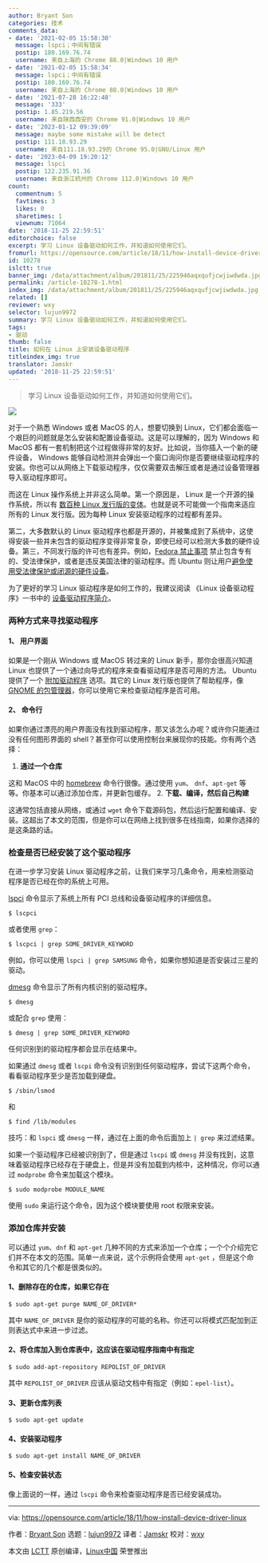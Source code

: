```yaml
---
author: Bryant Son
categories: 技术
comments_data:
- date: '2021-02-05 15:58:30'
  message: lspci；中间有错误
  postip: 180.169.76.74
  username: 来自上海的 Chrome 88.0|Windows 10 用户
- date: '2021-02-05 15:58:34'
  message: lspci；中间有错误
  postip: 180.169.76.74
  username: 来自上海的 Chrome 88.0|Windows 10 用户
- date: '2021-07-28 16:22:48'
  message: '333'
  postip: 1.85.219.56
  username: 来自陕西西安的 Chrome 91.0|Windows 10 用户
- date: '2023-01-12 09:39:09'
  message: maybe some mistake will be detect
  postip: 111.18.93.29
  username: 来自111.18.93.29的 Chrome 95.0|GNU/Linux 用户
- date: '2023-04-09 19:20:12'
  message: lspci
  postip: 122.235.91.36
  username: 来自浙江杭州的 Chrome 112.0|Windows 10 用户
count:
  commentnum: 5
  favtimes: 3
  likes: 0
  sharetimes: 1
  viewnum: 71064
date: '2018-11-25 22:59:51'
editorchoice: false
excerpt: 学习 Linux 设备驱动如何工作，并知道如何使用它们。
fromurl: https://opensource.com/article/18/11/how-install-device-driver-linux
id: 10278
islctt: true
banner_img: /data/attachment/album/201811/25/225946aqxqufjcwjiwdwda.jpg
permalink: /article-10278-1.html
index_img: /data/attachment/album/201811/25/225946aqxqufjcwjiwdwda.jpg.thumb.jpg
related: []
reviewer: wxy
selector: lujun9972
summary: 学习 Linux 设备驱动如何工作，并知道如何使用它们。
tags:
- 驱动
thumb: false
title: 如何在 Linux 上安装设备驱动程序
titleindex_img: true
translator: Jamskr
updated: '2018-11-25 22:59:51'
---
```



> 
> 学习 Linux 设备驱动如何工作，并知道如何使用它们。
> 
> 
> 


![](/data/attachment/album/201811/25/225946aqxqufjcwjiwdwda.jpg)


对于一个熟悉 Windows 或者 MacOS 的人，想要切换到 Linux，它们都会面临一个艰巨的问题就是怎么安装和配置设备驱动。这是可以理解的，因为 Windows 和 MacOS 都有一套机制把这个过程做得非常的友好。比如说，当你插入一个新的硬件设备， Windows 能够自动检测并会弹出一个窗口询问你是否要继续驱动程序的安装。你也可以从网络上下载驱动程序，仅仅需要双击解压或者是通过设备管理器导入驱动程序即可。


而这在 Linux 操作系统上并非这么简单。第一个原因是， Linux 是一个开源的操作系统，所以有 [数百种 Linux 发行版的变体](https://en.wikipedia.org/wiki/List_of_Linux_distributions)。也就是说不可能做一个指南来适应所有的 Linux 发行版。因为每种 Linux 安装驱动程序的过程都有差异。


第二，大多数默认的 Linux 驱动程序也都是开源的，并被集成到了系统中，这使得安装一些并未包含的驱动程序变得非常复杂，即使已经可以检测大多数的硬件设备。第三，不同发行版的许可也有差异。例如，[Fedora 禁止事项](https://fedoraproject.org/wiki/Forbidden_items?rd=ForbiddenItems) 禁止包含专有的、受法律保护，或者是违反美国法律的驱动程序。而 Ubuntu 则让用户[避免使用受法律保护或闭源的硬件设备](https://www.ubuntu.com/licensing)。


为了更好的学习 Linux 驱动程序是如何工作的，我建议阅读 《Linux 设备驱动程序》一书中的 [设备驱动程序简介](https://www.xml.com/ldd/chapter/book/ch01.html)。


### 两种方式来寻找驱动程序


#### 1、 用户界面


如果是一个刚从 Windows 或 MacOS 转过来的 Linux 新手，那你会很高兴知道 Linux 也提供了一个通过向导式的程序来查看驱动程序是否可用的方法。 Ubuntu 提供了一个 [附加驱动程序](https://askubuntu.com/questions/47506/how-do-i-install-additional-drivers) 选项。其它的 Linux 发行版也提供了帮助程序，像 [GNOME 的包管理器](https://help.gnome.org/users/gnome-packagekit/stable/add-remove.html.en)，你可以使用它来检查驱动程序是否可用。


#### 2、 命令行


如果你通过漂亮的用户界面没有找到驱动程序，那又该怎么办呢？或许你只能通过没有任何图形界面的 shell？甚至你可以使用控制台来展现你的技能。你有两个选择：


1. **通过一个仓库**


这和 MacOS 中的 [homebrew](https://brew.sh/) 命令行很像。通过使用 `yum`、 `dnf`、`apt-get` 等等。你基本可以通过添加仓库，并更新包缓存。
2. **下载、编译，然后自己构建**


这通常包括直接从网络，或通过 `wget` 命令下载源码包，然后运行配置和编译、安装。这超出了本文的范围，但是你可以在网络上找到很多在线指南，如果你选择的是这条路的话。


### 检查是否已经安装了这个驱动程序


在进一步学习安装 Linux 驱动程序之前，让我们来学习几条命令，用来检测驱动程序是否已经在你的系统上可用。


[lspci](https://en.wikipedia.org/wiki/Lspci) 命令显示了系统上所有 PCI 总线和设备驱动程序的详细信息。



```
$ lscpci
```

或者使用 `grep`：



```
$ lscpci | grep SOME_DRIVER_KEYWORD
```

例如，你可以使用 `lspci | grep SAMSUNG` 命令，如果你想知道是否安装过三星的驱动。


[dmesg](https://en.wikipedia.org/wiki/Dmesg) 命令显示了所有内核识别的驱动程序。



```
$ dmesg
```

或配合 `grep` 使用：



```
$ dmesg | grep SOME_DRIVER_KEYWORD
```

任何识别到的驱动程序都会显示在结果中。


如果通过 `dmesg` 或者 `lscpi` 命令没有识别到任何驱动程序，尝试下这两个命令，看看驱动程序至少是否加载到硬盘。



```
$ /sbin/lsmod
```

和



```
$ find /lib/modules
```

技巧：和 `lspci` 或 `dmesg` 一样，通过在上面的命令后面加上 `| grep` 来过滤结果。


如果一个驱动程序已经被识别到了，但是通过 `lscpi` 或 `dmesg` 并没有找到，这意味着驱动程序已经存在于硬盘上，但是并没有加载到内核中，这种情况，你可以通过 `modprobe` 命令来加载这个模块。



```
$ sudo modprobe MODULE_NAME
```

使用 `sudo` 来运行这个命令，因为这个模块要使用 root 权限来安装。


### 添加仓库并安装


可以通过 `yum`、`dnf` 和 `apt-get` 几种不同的方式来添加一个仓库；一个个介绍完它们并不在本文的范围。简单一点来说，这个示例将会使用 `apt-get` ，但是这个命令和其它的几个都是很类似的。


#### 1、删除存在的仓库，如果它存在



```
$ sudo apt-get purge NAME_OF_DRIVER*
```

其中 `NAME_OF_DRIVER` 是你的驱动程序的可能的名称。你还可以将模式匹配加到正则表达式中来进一步过滤。


#### 2、将仓库加入到仓库表中，这应该在驱动程序指南中有指定



```
$ sudo add-apt-repository REPOLIST_OF_DRIVER
```

其中 `REPOLIST_OF_DRIVER` 应该从驱动文档中有指定（例如：`epel-list`）。


#### 3、更新仓库列表



```
$ sudo apt-get update
```

#### 4、安装驱动程序



```
$ sudo apt-get install NAME_OF_DRIVER
```

#### 5、检查安装状态


像上面说的一样，通过 `lscpi` 命令来检查驱动程序是否已经安装成功。




---


via: <https://opensource.com/article/18/11/how-install-device-driver-linux>


作者：[Bryant Son](https://opensource.com/users/brson) 选题：[lujun9972](https://github.com/lujun9972) 译者：[Jamskr](https://github.com/Jamskr) 校对：[wxy](https://github.com/wxy)


本文由 [LCTT](https://github.com/LCTT/TranslateProject) 原创编译，[Linux中国](https://linux.cn/) 荣誉推出